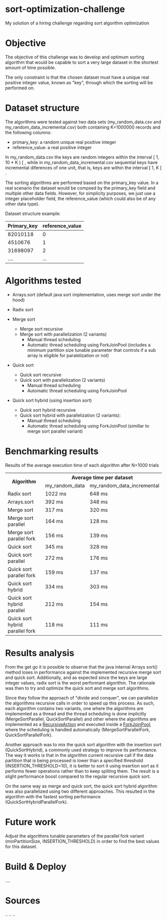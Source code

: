 # sort-optimization-challenge
My solution of a hiring challenge regarding sort algorithm optimization

# Objective

The objective of this challenge was to develop and optimum sorting algorithm that would be capable to 
sort a very large dataset in the shortest amount of time possible. 

The only constraint is that the chosen dataset must have a unique real positive integer value, known as "key", through which
the sorting will be performed on. 

# Dataset structure

The algorithms were tested against two data sets (my_random_data.csv and my_random_data_incremental.csv) both containing K=1000000 records and the following columns: 
* primary_key: a random unique real positive integer 
* reference_value: a real positive integer

In my_random_data.csv the keys are random integers within the interval [ 1, 10 * K ) [ , while in my_random_data_incremental.csv sequential keys have incremental diferences of one unit, that is, keys are within the interval [ 1, K [ . 

The sorting algorithms are performed based on the primary_key value. In a real scenario the dataset would be compsed by the primary_key field and multiple other data fields.
However, for simplicity purposes, we just use a integer placeholder field, the reference_value (which could also be of any other data type).  

Dataset structure example: 

| Primary_key  | reference_value|
| ------------- | ------------- |
| 82010118 | 0  |
| 4510676  | 1  |
| 31698097 | 2 | 
| .... | ... |

# Algorithms tested

* Arrays.sort (default java sort implementation, uses merge sort under the hood)
* Radix sort
* Merge sort
  * Merge sort recursive
  * Merge sort with parallelization (2 variants)
     * Manual thread scheduling
     * Automatic thread scheduling using ForkJoinPool (includes a minimum partition size tunable parameter that controls if a sub array is eligible for paralelization or not)
* Quick sort
  * Quick sort recursive
  * Quick sort with parallelization (2 variants)
    * Manual thread scheduling
    * Automatic thread scheduling using ForkJoinPool
  
* Quick sort hybrid (using insertion sort)
  * Quick sort hybrid recursive
  * Quick sort hybrid with parallelization (2 variants):
     * Manual thread scheduling
     * Automatic thread scheduling using ForkJoinPool (simillar to merge sort parallel variant)


# Benchmarking results

Results of the average execution time of each algorithm after N=1000 trials

<!--
| Algorithm | Avg. sorting time | |
| ------------- | ------------- | - |
| Radix sort  | 1022 ms | |
| Arrays.sort | 392 ms| | |
| Merge sort  | 317 ms  | |
| Merge sort parallel  | 164 ms  | |
|Quick Sort| 345 ms | |
| Quick sort hybrid| 334 ms | |
| Quick sort parallel | 272 ms | | 
| Quick sort parallel2 | 159 ms| |
-->

<table>
  <tr>
    <th rowspan="2">Algorithm</th>
    <th colspan="2">Average time per dataset</th>
  </tr>
 <tr> 
  <td> my_random_data </td> 
  <td> my_random_data_incremental </td>
 </tr>
  <tr> 
  <td> Radix sort </td> 
  <td> 1022 ms </td>
  <td> 648 ms </td> 
 </tr>
 </tr>
  <tr> 
  <td> Arrays.sort </td> 
  <td> 392 ms </td>
  <td> 348 ms </td> 
 </tr>
   <tr> 
  <td> Merge sort </td> 
  <td> 317 ms </td>
  <td> 320 ms </td> 
 </tr>
   <tr> 
  <td> Merge sort parallel </td> 
  <td> 164 ms </td>
  <td> 128 ms </td> 
 </tr>
  <tr> 
  <td> Merge sort parallel fork </td> 
  <td> 156 ms </td>
  <td> 139 ms </td> 
 </tr>
    <tr> 
  <td> Quick sort </td> 
  <td> 345 ms </td>
  <td> 328 ms </td> 
 </tr>
 <tr> 
  <td> Quick sort parallel </td> 
  <td> 272 ms </td>
  <td> 176 ms </td> 
 </tr>
 <tr> 
  <td> Quick sort parallel fork </td> 
  <td> 159 ms </td>
  <td> 137 ms </td> 
 </tr>
 <tr> 
  <td> Quick sort hybrid </td> 
  <td> 334 ms </td>
  <td> 303 ms </td> 
 </tr>
 <tr> 
  <td> Quick sort hybrid parallel </td> 
  <td> 212 ms </td>
  <td> 154 ms </td> 
 </tr>
 <tr> 
  <td> Quick sort hybrid parallel fork </td> 
  <td> 118 ms </td>
  <td> 111 ms </td> 
 </tr>

</table>

# Results analysis

From the get go it is possible to observe that the java internal Arrays sort() method loses in performance against the implemented recursive merge sort and quick sort.
Additionally, and as expected since the keys are large integer values, radix sort is the worst performant algorithm. The rationale was then to try and optimize the quick sort and merge sort algorithms. 

Since they follow the approach of "divide and conquer", we can parallelize the algorithms recursive calls in order to speed up this process. As such, each algorithm contains two variants, one where the algorithms are implemented as a thread and the thread scheduling is done implicitly (MergeSortParallel, QuickSortParallel) and other where the algorithms are implemented as a [RecursiveAction](https://docs.oracle.com/javase/8/docs/api/java/util/concurrent/RecursiveAction.html) and executed inside a [ForkJoinPool](https://docs.oracle.com/javase/8/docs/api/java/util/concurrent/ForkJoinPool.html), where the scheduling is handled automatically (MergeSortParallelFork, QuickSortParallelFork). 

Another approach was to mix the quick sort algorithm with the insertion sort (QuickSortHybrid), a commonly used strategy to improve its performance. The way it works is that in the algorithm current recursive call if the data partition that is being processed is lower than a specified threshold (INSERTION_THRESHOLD=10), it is better to sort it using insertion sort as it performs fewer operations rather than to keep spliting them. The result is a slight performance boost compared to the regular recursive quick sort.

On the same way as merge and quick sort, the quick sort hybrid algorithm was also parallelized using two different approaches. This resulted in the algorithm with the fastest sorting performance (QuickSortHybridParallelFork). 

# Future work

Adjust the algorithms tunable parameters of the parallel fork variant (minPartitionSize, INSERTION_THRESHOLD) in order to find the best values for this dataset. 

# Build & Deploy 

....

# Sources

..
..
..
